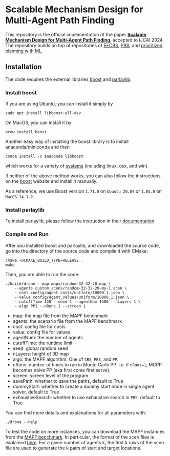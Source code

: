 # Scalable Mechanism Design for Multi-Agent Path Finding

This repository is the official implementation of the paper **[Scalable Mechanism Design for Multi-Agent Path Finding](https://arxiv.org/abs/2401.17044)**, accepted to IJCAI 2024. The repository builds on top of repositories of [EECBS](https://github.com/Jiaoyang-Li/EECBS), [PBS](https://github.com/Jiaoyang-Li/PBS), and [prioritized planning with ML](https://github.com/Jiaoyang-Li/Prioritized-Planning-with-ML).


## Installation

The code requires the external libraries [boost](https://www.boost.org/) and [parlaylib](https://github.com/cmuparlay/parlaylib).

### Install boost

If you are using Ubuntu, you can install it simply by

```shell script
sudo apt install libboost-all-dev
```

On MacOS, you can install it by

```shell script
brew install boost
```

Another easy way of installing the boost library is to install anaconda/miniconda and then

```shell script
conda install -c anaconda libboost
```

which works for a variety of [systems](https://anaconda.org/anaconda/libboost)
(including linux, osx, and win).

If neither of the above method works, you can also follow the instructions
on the [boost](https://www.boost.org/) website and install it manually.

As a reference, we use Boost version `1.71.0` on `Ubuntu 20.04` or `1.85.0` on `MacOS 14.1.2`.

### Install parlaylib

To install parlaylib, please follow the instruction in their [documentation](https://cmuparlay.github.io/parlaylib/installation.html).

### Compile and Run

After you installed boost and parlaylib, and downloaded the source code, go into the directory of the source code and compile it with CMake:

```shell script
cmake -DCMAKE_BUILD_TYPE=RELEASE .
make
```

Then, you are able to run the code:

```shell script
./build/drone --map maps/random-32-32-20.map \
    --agents custom_scens/random-32-32-20-my-1.scen \
    --cost config/agent_costs/uniform/10000_1.json \
    --value config/agent_values/uniform/10000_1.json \
    --cutoffTime 120 --seed 1 --agentNum 1500 --nLayers 1 \
    --algo PP1 --nRuns 1 --screen 1
```

- map: the map file from the MAPF benchmark
- agents: the scenario file from the MAPF benchmark
- cost: config file for costs
- value: config file for values
- agentNum: the number of agents
- cutoffTime: the runtime limit
- seed: global random seed
- nLayers: height of 3D map
- algo: the MAPF algorithm. One of `CBS`, `PBS`, and `PP`.
- nRuns: number of times to run in Monte Carlo PP. i.e. if `nRuns=1`, MCPP becomes naive PP (aka first come first serve).
- screen: screen level of the program
- savePath: whether to save the paths, default to True
- dummyStart: whether to create a dummy start node in single agent solver, default to True
- exhaustiveSearch: whether to use exhaustive search in `PBS`, default to True

You can find more details and explanations for all parameters with:

```
./drone --help
```

To test the code on more instances,
you can download the MAPF instances from the [MAPF benchmark](https://movingai.com/benchmarks/mapf/index.html).
In particular, the format of the scen files is explained [here](https://movingai.com/benchmarks/formats.html).
For a given number of agents k, the first k rows of the scen file are used to generate the k pairs of start and target locations.
